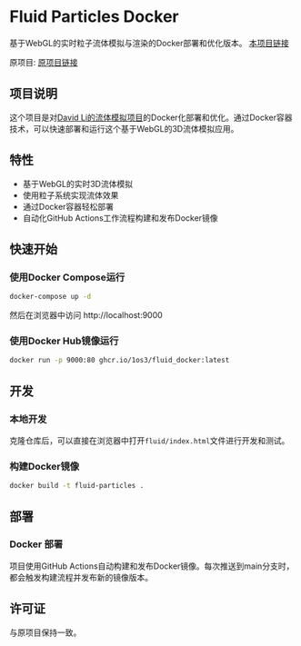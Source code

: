 # Fluid Particles Docker

基于WebGL的实时粒子流体模拟与渲染的Docker部署和优化版本。
[本项目链接](https://github.com/1os3/Fluid_Docker)

原项目: [原项目链接](http://david.li/fluid) 

## 项目说明

这个项目是对[David Li的流体模拟项目](http://david.li/fluid)的Docker化部署和优化。通过Docker容器技术，可以快速部署和运行这个基于WebGL的3D流体模拟应用。

## 特性

- 基于WebGL的实时3D流体模拟
- 使用粒子系统实现流体效果
- 通过Docker容器轻松部署
- 自动化GitHub Actions工作流程构建和发布Docker镜像

## 快速开始

### 使用Docker Compose运行

```bash
docker-compose up -d
```

然后在浏览器中访问 http://localhost:9000

### 使用Docker Hub镜像运行

```bash
docker run -p 9000:80 ghcr.io/1os3/fluid_docker:latest
```

## 开发

### 本地开发

克隆仓库后，可以直接在浏览器中打开`fluid/index.html`文件进行开发和测试。

### 构建Docker镜像

```bash
docker build -t fluid-particles .
```

## 部署

### Docker 部署

项目使用GitHub Actions自动构建和发布Docker镜像。每次推送到main分支时，都会触发构建流程并发布新的镜像版本。

## 许可证

与原项目保持一致。
